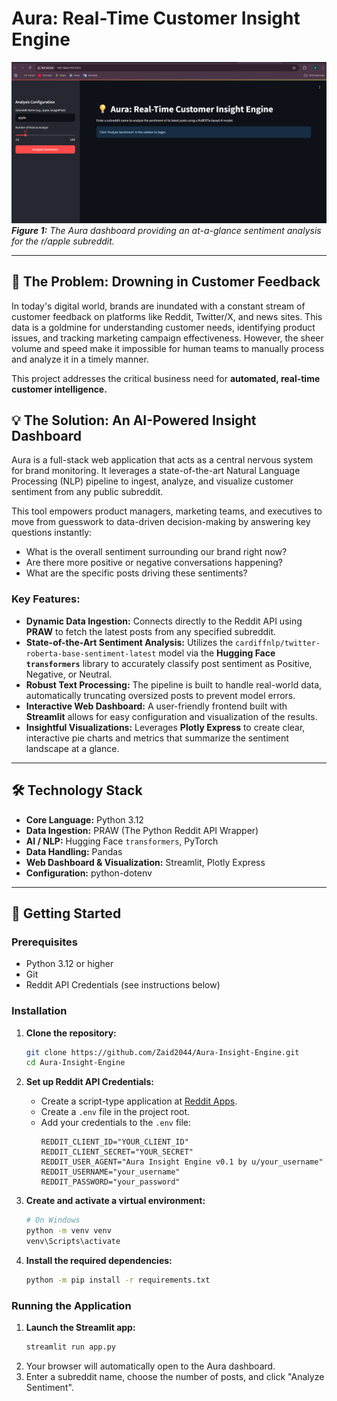 # Aura: Real-Time Customer Insight Engine

![Aura Dashboard Screenshot](docs/aura_screenshot.png)
_**Figure 1:** The Aura dashboard providing an at-a-glance sentiment analysis for the r/apple subreddit._

---

## 🚀 The Problem: Drowning in Customer Feedback

In today's digital world, brands are inundated with a constant stream of customer feedback on platforms like Reddit, Twitter/X, and news sites. This data is a goldmine for understanding customer needs, identifying product issues, and tracking marketing campaign effectiveness. However, the sheer volume and speed make it impossible for human teams to manually process and analyze it in a timely manner.

This project addresses the critical business need for **automated, real-time customer intelligence.**

## 💡 The Solution: An AI-Powered Insight Dashboard

Aura is a full-stack web application that acts as a central nervous system for brand monitoring. It leverages a state-of-the-art Natural Language Processing (NLP) pipeline to ingest, analyze, and visualize customer sentiment from any public subreddit.

This tool empowers product managers, marketing teams, and executives to move from guesswork to data-driven decision-making by answering key questions instantly:
*   What is the overall sentiment surrounding our brand right now?
*   Are there more positive or negative conversations happening?
*   What are the specific posts driving these sentiments?

### Key Features:
*   **Dynamic Data Ingestion:** Connects directly to the Reddit API using **PRAW** to fetch the latest posts from any specified subreddit.
*   **State-of-the-Art Sentiment Analysis:** Utilizes the `cardiffnlp/twitter-roberta-base-sentiment-latest` model via the **Hugging Face `transformers`** library to accurately classify post sentiment as Positive, Negative, or Neutral.
*   **Robust Text Processing:** The pipeline is built to handle real-world data, automatically truncating oversized posts to prevent model errors.
*   **Interactive Web Dashboard:** A user-friendly frontend built with **Streamlit** allows for easy configuration and visualization of the results.
*   **Insightful Visualizations:** Leverages **Plotly Express** to create clear, interactive pie charts and metrics that summarize the sentiment landscape at a glance.

---

## 🛠️ Technology Stack

*   **Core Language:** Python 3.12
*   **Data Ingestion:** PRAW (The Python Reddit API Wrapper)
*   **AI / NLP:** Hugging Face `transformers`, PyTorch
*   **Data Handling:** Pandas
*   **Web Dashboard & Visualization:** Streamlit, Plotly Express
*   **Configuration:** python-dotenv

---

## 🏁 Getting Started

### Prerequisites
*   Python 3.12 or higher
*   Git
*   Reddit API Credentials (see instructions below)

### Installation
1.  **Clone the repository:**
    ```bash
    git clone https://github.com/Zaid2044/Aura-Insight-Engine.git
    cd Aura-Insight-Engine
    ```

2.  **Set up Reddit API Credentials:**
    *   Create a script-type application at [Reddit Apps](https://www.reddit.com/prefs/apps).
    *   Create a `.env` file in the project root.
    *   Add your credentials to the `.env` file:
        ```
        REDDIT_CLIENT_ID="YOUR_CLIENT_ID"
        REDDIT_CLIENT_SECRET="YOUR_SECRET"
        REDDIT_USER_AGENT="Aura Insight Engine v0.1 by u/your_username"
        REDDIT_USERNAME="your_username"
        REDDIT_PASSWORD="your_password"
        ```

3.  **Create and activate a virtual environment:**
    ```bash
    # On Windows
    python -m venv venv
    venv\Scripts\activate
    ```

4.  **Install the required dependencies:**
    ```bash
    python -m pip install -r requirements.txt
    ```

### Running the Application
1.  **Launch the Streamlit app:**
    ```bash
    streamlit run app.py
    ```
2.  Your browser will automatically open to the Aura dashboard.
3.  Enter a subreddit name, choose the number of posts, and click "Analyze Sentiment".